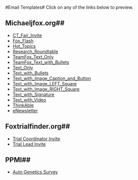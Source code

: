 #Email Templates#
Click on any of the links below to preview.

## Michaeljfox.org##
* <a href="http://mbwenger.com/email/michaeljfox-preview/CT_Fair_Invite.php" target="blank">CT_Fair_Invite</a>
* <a href="http://mbwenger.com/email/michaeljfox-preview/Fox_Flash.php" target="blank">Fox_Flash</a>
* <a href="http://mbwenger.com/email/michaeljfox-preview/Hot_Topics.php" target="blank">Hot_Topics</a>
* <a href="http://mbwenger.com/email/michaeljfox-preview/Research_Roundtable.php" target="blank">Research_Roundtable</a>
* <a href="http://mbwenger.com/email/michaeljfox-preview/TeamFox_Text_Only.php" target="blank">TeamFox_Text_Only</a>
* <a href="http://mbwenger.com/email/michaeljfox-preview/TeamFox_Text_with_Bullets.php" target="blank">TeamFox_Text_with_Bullets</a>
* <a href="http://mbwenger.com/email/michaeljfox-preview/Text_Only.php" target="blank">Text_Only</a>
* <a href="http://mbwenger.com/email/michaeljfox-preview/Text_with_Bullets.php" target="blank">Text_with_Bullets</a>
* <a href="http://mbwenger.com/email/michaeljfox-preview/Text_with_Image_Caption_and_Button.php" target="blank">Text_with_Image_Caption_and_Button</a>
* <a href="http://mbwenger.com/email/michaeljfox-preview/Text_with_Image_LEFT_Square.php" target="blank">Text_with_Image_LEFT_Square</a>
* <a href="http://mbwenger.com/email/michaeljfox-preview/Text_with_Image_RIGHT_Square.php" target="blank">Text_with_Image_RIGHT_Square</a>
* <a href="http://mbwenger.com/email/michaeljfox-preview/Text_with_Signature.php" target="blank">Text_with_Signature</a>
* <a href="http://mbwenger.com/email/michaeljfox-preview/Text_with_Video.php" target="blank">Text_with_Video</a>
* <a href="http://mbwenger.com/email/michaeljfox-preview/ThinkAble.php" target="blank">ThinkAble</a>
* <a href="http://mbwenger.com/email/michaeljfox-preview/eNewsletter.php" target="blank">eNewsletter</a>

## Foxtrialfinder.org##
* <a href="http://mbwenger.com/email/foxtrialfinder-preview/trial_coordinator_invite.php" target="_blank">Trial Coordinator Invite</a>
* <a href="http://mbwenger.com/email/foxtrialfinder-preview/trial_lead_invite.php" target="_blank">Trial Lead Invite</a>

## PPMI##
* <a href="http://mbwenger.com/email/ppmi-preview/genetics.php" target="_blank">Auto Genetics Survey</a>

 
